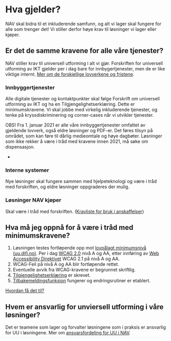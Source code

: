# Hva gjelder?

NAV skal bidra til et inkluderende samfunn, og alt vi lager skal fungere for alle som trenger det! Vi stiller derfor høye krav til løsninger vi lager eller kjøper.
  
## Er det de samme kravene for alle våre tjenester?

NAV stiller krav til universell utforming i alt vi gjør. Forskriften for universell utforming av IKT gjelder per i dag bare for innbygertjenester, men de er like viktige internt. [Mer om de forskjellige lovverkene og fristene](/hva-gjelder/lovverk.md).

### Innbyggertjenester

Alle digitale tjenester og kontaktpunkter skal følge Forskrift om universell utforming av IKT og ha en Tilgjengelighetserklæring. Dette er minimumskravene. Vi skal jobbe med virkelig inkluderende tjenester, og tenke på kryssdiskriminering og corner-cases når vi utvikler tjenester. 

<alertstripe type="advarsel">OBS! Fra 1. januar 2021 er alle våre innbyggertjenester omfattet av gjeldende lovverk, også eldre løsninger og PDF-er. Det føres tilsyn på området, som kan føre til dårlig medieomtale og høye dagbøter. Løsninger som ikke rekker å være i tråd med kravene innen 2021, må søke om dispensasjon.</alertstripe>

-

### Interne systemer

Nye løsninger skal fungere sammen med hjelpeteknologi og være i tråd med forskriften, og eldre løsninger oppgraderes der mulig.

### Løsninger NAV kjøper

Skal være i tråd med forskriften. ([Kravliste for bruk i anskaffelser](/hva-gjelder/krav-til-anskaffelser.md))
  
## Hva må jeg oppnå for å være i tråd med minimumskravene?

1. Løsningen testes fortløpende opp mot [lovpålagt minimumsnivå (uu.difi.no)](https://uu.difi.no/krav-og-regelverk/kva-seier-forskrifta). 
Per i dag [WCAG 2.0](https://uu.difi.no/krav-og-regelverk/wcag-20-standarden) nivå A og AA, etter innføring av [Web Accessibility Direktivet](https://uu.difi.no/krav-og-regelverk/webdirektivet-og-wcag-21) WCAG 2.1 på nivå A og AA.
2. WCAG-Feil på nivå A og AA blir fortløpende rettet.
3. Eventuelle avvik fra WCAG-kravene er begrunnet skriftlig.
4. [Tilgjengelighetserklæring](/hvordan-faa-det-til/tilgjengelighetserklæring.md) er skrevet.
5. [Tilbakemeldingsfunksjon](/hvordan-faa-det-til/tilbakemeldingsfunksjon.md) fungerer og endringsrutiner er etablert.

[Hvordan få det til?](/hvordan-faa-det-til/README.md)

## Hvem er ansvarlig for unviersell utforming i våre løsninger?
Det er teamene som lager og forvalter løsningene som i praksis er ansvarlig for UU i løsningene. Mer om [ansvarsfordeling for UU i NAV](/hva-gjelder/ansvarsfordeling.md).

